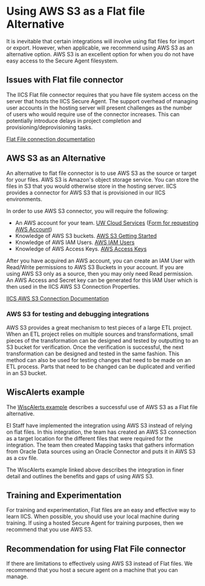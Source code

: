 # Using AWS S3 as a Flat file Alternative

It is inevitable that certain integrations will involve using flat files for import or export. However, when applicable, we recommend using AWS S3 as an alternative option. 
AWS S3 is an excellent option for when you do not have easy access to the Secure Agent filesystem.

## Issues with Flat file connector

The IICS Flat file connector requires that you have file system access on the server that hosts the IICS Secure Agent. 
The support overhead of managing user accounts in the hosting server will present challenges as the number of users who would require use of the connector increases.
This can potentially introduce delays in project completion and provisioning/deprovisioning tasks.

[Flat File connection documentation](https://docs.informatica.com/integration-cloud/cloud-data-integration/current-version/data-integration-connections/connection-properties/flat-file-connections.html)

## AWS S3 as an Alternative
An alternative to flat file connector is to use AWS S3 as the source or target for your files. AWS S3 is Amazon's object storage service. You can store the files in S3 that you would otherwise store in the hosting server.
IICS provides a connector for AWS S3 that is provisioned in our IICS environments.

In order to use AWS S3 connector, you will require the following:
* An AWS account for your team. [UW Cloud Services](https://kb.wisc.edu/public-cloud/internal/page.php?id=65529) ([Form for requesting AWS Account](https://uwmadison.co1.qualtrics.com/jfe/form/SV_5vgt2bsYpcHvviB?Q_JFE=qdg))
* Knowledge of AWS S3 buckets. [AWS S3 Getting Started](https://docs.aws.amazon.com/AmazonS3/latest/gsg/GetStartedWithS3.html)
* Knowledge of AWS IAM Users. [AWS IAM Users](https://docs.aws.amazon.com/IAM/latest/UserGuide/id_users.html)
* Knowledge of AWS Access Keys. [AWS Access Keys](https://docs.aws.amazon.com/IAM/latest/UserGuide/id_credentials_access-keys.html)

After you have acquired an AWS account, you can create an IAM User with Read/Write permissions to AWS S3 Buckets in your account. 
If you are using AWS S3 only as a source, then you may only need Read permission. An AWS Access and Secret key can be generated for this IAM User which is then used in the IICS AWS S3 Connection Properties.

[IICS AWS S3 Connection Documentation](https://docs.informatica.com/integration-cloud/cloud-data-integration/current-version/data-integration-connections/connection-properties/amazon-s3-connection-properties.html)

### AWS S3 for testing and debugging integrations

AWS S3 provides a great mechanism to test pieces of a large ETL project. 
When an ETL project relies on multiple sources and transformations, small pieces of the transformation can be designed and tested by outputting to an S3 bucket for verification. 
Once the verification is successful, the next transformation can be designed and tested in the same fashion. 
This method can also be used for testing changes that need to be made on an ETL process. 
Parts that need to be changed can be duplicated and verified in an S3 bucket.

## WiscAlerts example

The [WiscAlerts example](./tutorials/wiscalerts/wiscalerts.md) describes a successful use of AWS S3 as a Flat file alternative.

EI Staff have implemented the integration using AWS S3 instead of relying on flat files.
In this integration, the team has created an AWS S3 connection as a target location for the different files that were required for the integration.
The team then created Mapping tasks that gathers information from Oracle Data sources using an Oracle Connector and puts it in AWS S3 as a csv file.

The WiscAlerts example linked above describes the integration in finer detail and outlines the benefits and gaps of using AWS S3.

## Training and Experimentation

For training and experimentation, Flat files are an easy and effective way to learn IICS. When possible, you should use your local machine during training. 
If using a hosted Secure Agent for training purposes, then we recommend that you use AWS S3.

## Recommendation for using Flat File connector

If there are limitations to effectively using AWS S3 instead of Flat files. We recommend that you host a secure agent on a machine that you can manage.